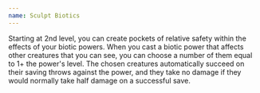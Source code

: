 ```yaml
---
name: Sculpt Biotics
---
```

Starting at 2nd level, you can create pockets of relative safety within the effects of your biotic powers. When you
cast a biotic power that affects other creatures that you can see, you can choose a number of them equal to 1+ the
power's level. The chosen creatures automatically succeed on their saving throws against the power, and they take no
damage if they would normally take half damage on a successful save.
